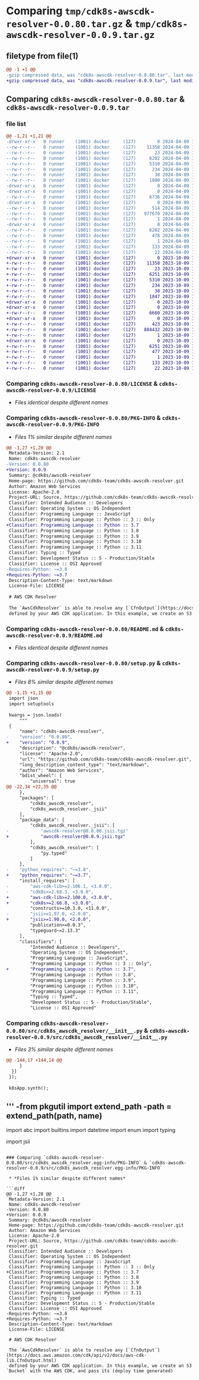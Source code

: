 # Comparing `tmp/cdk8s-awscdk-resolver-0.0.80.tar.gz` & `tmp/cdk8s-awscdk-resolver-0.0.9.tar.gz`

## filetype from file(1)

```diff
@@ -1 +1 @@
-gzip compressed data, was "cdk8s-awscdk-resolver-0.0.80.tar", last modified: Tue Apr  9 12:18:32 2024, max compression
+gzip compressed data, was "cdk8s-awscdk-resolver-0.0.9.tar", last modified: Mon Oct  9 12:16:32 2023, max compression
```

## Comparing `cdk8s-awscdk-resolver-0.0.80.tar` & `cdk8s-awscdk-resolver-0.0.9.tar`

### file list

```diff
@@ -1,21 +1,21 @@
-drwxr-xr-x   0 runner    (1001) docker     (127)        0 2024-04-09 12:18:32.273585 cdk8s-awscdk-resolver-0.0.80/
--rw-r--r--   0 runner    (1001) docker     (127)    11358 2024-04-09 12:18:17.000000 cdk8s-awscdk-resolver-0.0.80/LICENSE
--rw-r--r--   0 runner    (1001) docker     (127)       23 2024-04-09 12:18:17.000000 cdk8s-awscdk-resolver-0.0.80/MANIFEST.in
--rw-r--r--   0 runner    (1001) docker     (127)     6202 2024-04-09 12:18:32.273585 cdk8s-awscdk-resolver-0.0.80/PKG-INFO
--rw-r--r--   0 runner    (1001) docker     (127)     5310 2024-04-09 12:18:17.000000 cdk8s-awscdk-resolver-0.0.80/README.md
--rw-r--r--   0 runner    (1001) docker     (127)      234 2024-04-09 12:18:17.000000 cdk8s-awscdk-resolver-0.0.80/pyproject.toml
--rw-r--r--   0 runner    (1001) docker     (127)       38 2024-04-09 12:18:32.273585 cdk8s-awscdk-resolver-0.0.80/setup.cfg
--rw-r--r--   0 runner    (1001) docker     (127)     1800 2024-04-09 12:18:17.000000 cdk8s-awscdk-resolver-0.0.80/setup.py
-drwxr-xr-x   0 runner    (1001) docker     (127)        0 2024-04-09 12:18:32.269585 cdk8s-awscdk-resolver-0.0.80/src/
-drwxr-xr-x   0 runner    (1001) docker     (127)        0 2024-04-09 12:18:32.269585 cdk8s-awscdk-resolver-0.0.80/src/cdk8s_awscdk_resolver/
--rw-r--r--   0 runner    (1001) docker     (127)     6736 2024-04-09 12:18:17.000000 cdk8s-awscdk-resolver-0.0.80/src/cdk8s_awscdk_resolver/__init__.py
-drwxr-xr-x   0 runner    (1001) docker     (127)        0 2024-04-09 12:18:32.269585 cdk8s-awscdk-resolver-0.0.80/src/cdk8s_awscdk_resolver/_jsii/
--rw-r--r--   0 runner    (1001) docker     (127)      514 2024-04-09 12:18:17.000000 cdk8s-awscdk-resolver-0.0.80/src/cdk8s_awscdk_resolver/_jsii/__init__.py
--rw-r--r--   0 runner    (1001) docker     (127)   977670 2024-04-09 12:18:17.000000 cdk8s-awscdk-resolver-0.0.80/src/cdk8s_awscdk_resolver/_jsii/awscdk-resolver@0.0.80.jsii.tgz
--rw-r--r--   0 runner    (1001) docker     (127)        1 2024-04-09 12:18:17.000000 cdk8s-awscdk-resolver-0.0.80/src/cdk8s_awscdk_resolver/py.typed
-drwxr-xr-x   0 runner    (1001) docker     (127)        0 2024-04-09 12:18:32.269585 cdk8s-awscdk-resolver-0.0.80/src/cdk8s_awscdk_resolver.egg-info/
--rw-r--r--   0 runner    (1001) docker     (127)     6202 2024-04-09 12:18:32.000000 cdk8s-awscdk-resolver-0.0.80/src/cdk8s_awscdk_resolver.egg-info/PKG-INFO
--rw-r--r--   0 runner    (1001) docker     (127)      478 2024-04-09 12:18:32.000000 cdk8s-awscdk-resolver-0.0.80/src/cdk8s_awscdk_resolver.egg-info/SOURCES.txt
--rw-r--r--   0 runner    (1001) docker     (127)        1 2024-04-09 12:18:32.000000 cdk8s-awscdk-resolver-0.0.80/src/cdk8s_awscdk_resolver.egg-info/dependency_links.txt
--rw-r--r--   0 runner    (1001) docker     (127)      133 2024-04-09 12:18:32.000000 cdk8s-awscdk-resolver-0.0.80/src/cdk8s_awscdk_resolver.egg-info/requires.txt
--rw-r--r--   0 runner    (1001) docker     (127)       22 2024-04-09 12:18:32.000000 cdk8s-awscdk-resolver-0.0.80/src/cdk8s_awscdk_resolver.egg-info/top_level.txt
+drwxr-xr-x   0 runner    (1001) docker     (127)        0 2023-10-09 12:16:32.902466 cdk8s-awscdk-resolver-0.0.9/
+-rw-r--r--   0 runner    (1001) docker     (127)    11358 2023-10-09 12:16:18.000000 cdk8s-awscdk-resolver-0.0.9/LICENSE
+-rw-r--r--   0 runner    (1001) docker     (127)       23 2023-10-09 12:16:18.000000 cdk8s-awscdk-resolver-0.0.9/MANIFEST.in
+-rw-r--r--   0 runner    (1001) docker     (127)     6251 2023-10-09 12:16:32.902466 cdk8s-awscdk-resolver-0.0.9/PKG-INFO
+-rw-r--r--   0 runner    (1001) docker     (127)     5310 2023-10-09 12:16:18.000000 cdk8s-awscdk-resolver-0.0.9/README.md
+-rw-r--r--   0 runner    (1001) docker     (127)      234 2023-10-09 12:16:18.000000 cdk8s-awscdk-resolver-0.0.9/pyproject.toml
+-rw-r--r--   0 runner    (1001) docker     (127)       38 2023-10-09 12:16:32.902466 cdk8s-awscdk-resolver-0.0.9/setup.cfg
+-rw-r--r--   0 runner    (1001) docker     (127)     1847 2023-10-09 12:16:18.000000 cdk8s-awscdk-resolver-0.0.9/setup.py
+drwxr-xr-x   0 runner    (1001) docker     (127)        0 2023-10-09 12:16:32.898466 cdk8s-awscdk-resolver-0.0.9/src/
+drwxr-xr-x   0 runner    (1001) docker     (127)        0 2023-10-09 12:16:32.898466 cdk8s-awscdk-resolver-0.0.9/src/cdk8s_awscdk_resolver/
+-rw-r--r--   0 runner    (1001) docker     (127)     6660 2023-10-09 12:16:18.000000 cdk8s-awscdk-resolver-0.0.9/src/cdk8s_awscdk_resolver/__init__.py
+drwxr-xr-x   0 runner    (1001) docker     (127)        0 2023-10-09 12:16:32.898466 cdk8s-awscdk-resolver-0.0.9/src/cdk8s_awscdk_resolver/_jsii/
+-rw-r--r--   0 runner    (1001) docker     (127)      423 2023-10-09 12:16:18.000000 cdk8s-awscdk-resolver-0.0.9/src/cdk8s_awscdk_resolver/_jsii/__init__.py
+-rw-r--r--   0 runner    (1001) docker     (127)   804432 2023-10-09 12:16:18.000000 cdk8s-awscdk-resolver-0.0.9/src/cdk8s_awscdk_resolver/_jsii/awscdk-resolver@0.0.9.jsii.tgz
+-rw-r--r--   0 runner    (1001) docker     (127)        1 2023-10-09 12:16:18.000000 cdk8s-awscdk-resolver-0.0.9/src/cdk8s_awscdk_resolver/py.typed
+drwxr-xr-x   0 runner    (1001) docker     (127)        0 2023-10-09 12:16:32.898466 cdk8s-awscdk-resolver-0.0.9/src/cdk8s_awscdk_resolver.egg-info/
+-rw-r--r--   0 runner    (1001) docker     (127)     6251 2023-10-09 12:16:32.000000 cdk8s-awscdk-resolver-0.0.9/src/cdk8s_awscdk_resolver.egg-info/PKG-INFO
+-rw-r--r--   0 runner    (1001) docker     (127)      477 2023-10-09 12:16:32.000000 cdk8s-awscdk-resolver-0.0.9/src/cdk8s_awscdk_resolver.egg-info/SOURCES.txt
+-rw-r--r--   0 runner    (1001) docker     (127)        1 2023-10-09 12:16:32.000000 cdk8s-awscdk-resolver-0.0.9/src/cdk8s_awscdk_resolver.egg-info/dependency_links.txt
+-rw-r--r--   0 runner    (1001) docker     (127)      133 2023-10-09 12:16:32.000000 cdk8s-awscdk-resolver-0.0.9/src/cdk8s_awscdk_resolver.egg-info/requires.txt
+-rw-r--r--   0 runner    (1001) docker     (127)       22 2023-10-09 12:16:32.000000 cdk8s-awscdk-resolver-0.0.9/src/cdk8s_awscdk_resolver.egg-info/top_level.txt
```

### Comparing `cdk8s-awscdk-resolver-0.0.80/LICENSE` & `cdk8s-awscdk-resolver-0.0.9/LICENSE`

 * *Files identical despite different names*

### Comparing `cdk8s-awscdk-resolver-0.0.80/PKG-INFO` & `cdk8s-awscdk-resolver-0.0.9/PKG-INFO`

 * *Files 1% similar despite different names*

```diff
@@ -1,27 +1,28 @@
 Metadata-Version: 2.1
 Name: cdk8s-awscdk-resolver
-Version: 0.0.80
+Version: 0.0.9
 Summary: @cdk8s/awscdk-resolver
 Home-page: https://github.com/cdk8s-team/cdk8s-awscdk-resolver.git
 Author: Amazon Web Services
 License: Apache-2.0
 Project-URL: Source, https://github.com/cdk8s-team/cdk8s-awscdk-resolver.git
 Classifier: Intended Audience :: Developers
 Classifier: Operating System :: OS Independent
 Classifier: Programming Language :: JavaScript
 Classifier: Programming Language :: Python :: 3 :: Only
+Classifier: Programming Language :: Python :: 3.7
 Classifier: Programming Language :: Python :: 3.8
 Classifier: Programming Language :: Python :: 3.9
 Classifier: Programming Language :: Python :: 3.10
 Classifier: Programming Language :: Python :: 3.11
 Classifier: Typing :: Typed
 Classifier: Development Status :: 5 - Production/Stable
 Classifier: License :: OSI Approved
-Requires-Python: ~=3.8
+Requires-Python: ~=3.7
 Description-Content-Type: text/markdown
 License-File: LICENSE
 
 # AWS CDK Resolver
 
 The `AwsCdkResolver` is able to resolve any [`CfnOutput`](https://docs.aws.amazon.com/cdk/api/v2/docs/aws-cdk-lib.CfnOutput.html)
 defined by your AWS CDK application. In this example, we create an S3 `Bucket` with the AWS CDK, and pass its (deploy time generated)
```

### Comparing `cdk8s-awscdk-resolver-0.0.80/README.md` & `cdk8s-awscdk-resolver-0.0.9/README.md`

 * *Files identical despite different names*

### Comparing `cdk8s-awscdk-resolver-0.0.80/setup.py` & `cdk8s-awscdk-resolver-0.0.9/setup.py`

 * *Files 8% similar despite different names*

```diff
@@ -1,15 +1,15 @@
 import json
 import setuptools
 
 kwargs = json.loads(
     """
 {
     "name": "cdk8s-awscdk-resolver",
-    "version": "0.0.80",
+    "version": "0.0.9",
     "description": "@cdk8s/awscdk-resolver",
     "license": "Apache-2.0",
     "url": "https://github.com/cdk8s-team/cdk8s-awscdk-resolver.git",
     "long_description_content_type": "text/markdown",
     "author": "Amazon Web Services",
     "bdist_wheel": {
         "universal": true
@@ -22,34 +22,35 @@
     },
     "packages": [
         "cdk8s_awscdk_resolver",
         "cdk8s_awscdk_resolver._jsii"
     ],
     "package_data": {
         "cdk8s_awscdk_resolver._jsii": [
-            "awscdk-resolver@0.0.80.jsii.tgz"
+            "awscdk-resolver@0.0.9.jsii.tgz"
         ],
         "cdk8s_awscdk_resolver": [
             "py.typed"
         ]
     },
-    "python_requires": "~=3.8",
+    "python_requires": "~=3.7",
     "install_requires": [
-        "aws-cdk-lib>=2.106.1, <3.0.0",
-        "cdk8s>=2.68.3, <3.0.0",
+        "aws-cdk-lib>=2.100.0, <3.0.0",
+        "cdk8s>=2.66.8, <3.0.0",
         "constructs>=10.3.0, <11.0.0",
-        "jsii>=1.97.0, <2.0.0",
+        "jsii>=1.90.0, <2.0.0",
         "publication>=0.0.3",
         "typeguard~=2.13.3"
     ],
     "classifiers": [
         "Intended Audience :: Developers",
         "Operating System :: OS Independent",
         "Programming Language :: JavaScript",
         "Programming Language :: Python :: 3 :: Only",
+        "Programming Language :: Python :: 3.7",
         "Programming Language :: Python :: 3.8",
         "Programming Language :: Python :: 3.9",
         "Programming Language :: Python :: 3.10",
         "Programming Language :: Python :: 3.11",
         "Typing :: Typed",
         "Development Status :: 5 - Production/Stable",
         "License :: OSI Approved"
```

### Comparing `cdk8s-awscdk-resolver-0.0.80/src/cdk8s_awscdk_resolver/__init__.py` & `cdk8s-awscdk-resolver-0.0.9/src/cdk8s_awscdk_resolver/__init__.py`

 * *Files 3% similar despite different names*

```diff
@@ -144,17 +144,14 @@
     }
  }]
 });
 
 k8sApp.synth();
 ```
 '''
-from pkgutil import extend_path
-__path__ = extend_path(__path__, __name__)
-
 import abc
 import builtins
 import datetime
 import enum
 import typing
 
 import jsii
```

### Comparing `cdk8s-awscdk-resolver-0.0.80/src/cdk8s_awscdk_resolver.egg-info/PKG-INFO` & `cdk8s-awscdk-resolver-0.0.9/src/cdk8s_awscdk_resolver.egg-info/PKG-INFO`

 * *Files 1% similar despite different names*

```diff
@@ -1,27 +1,28 @@
 Metadata-Version: 2.1
 Name: cdk8s-awscdk-resolver
-Version: 0.0.80
+Version: 0.0.9
 Summary: @cdk8s/awscdk-resolver
 Home-page: https://github.com/cdk8s-team/cdk8s-awscdk-resolver.git
 Author: Amazon Web Services
 License: Apache-2.0
 Project-URL: Source, https://github.com/cdk8s-team/cdk8s-awscdk-resolver.git
 Classifier: Intended Audience :: Developers
 Classifier: Operating System :: OS Independent
 Classifier: Programming Language :: JavaScript
 Classifier: Programming Language :: Python :: 3 :: Only
+Classifier: Programming Language :: Python :: 3.7
 Classifier: Programming Language :: Python :: 3.8
 Classifier: Programming Language :: Python :: 3.9
 Classifier: Programming Language :: Python :: 3.10
 Classifier: Programming Language :: Python :: 3.11
 Classifier: Typing :: Typed
 Classifier: Development Status :: 5 - Production/Stable
 Classifier: License :: OSI Approved
-Requires-Python: ~=3.8
+Requires-Python: ~=3.7
 Description-Content-Type: text/markdown
 License-File: LICENSE
 
 # AWS CDK Resolver
 
 The `AwsCdkResolver` is able to resolve any [`CfnOutput`](https://docs.aws.amazon.com/cdk/api/v2/docs/aws-cdk-lib.CfnOutput.html)
 defined by your AWS CDK application. In this example, we create an S3 `Bucket` with the AWS CDK, and pass its (deploy time generated)
```

